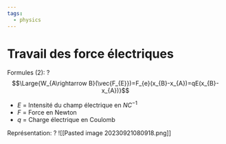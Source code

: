 ```yaml
---
tags:
  - physics
---
```


# Travail des force électriques
Formules (2):
?
$$\Large{W_{A\rightarrow B}(\vec{F_{E}})=F_{e}(x_{B}-x_{A})=qE(x_{B}-x_{A})}$$
- $E$ = Intensité du champ électrique en $NC^{-1}$
- $F$ = Force en Newton 
- $q$ = Charge électrique en Coulomb

Représentation:
?
![[Pasted image 20230921080918.png]]